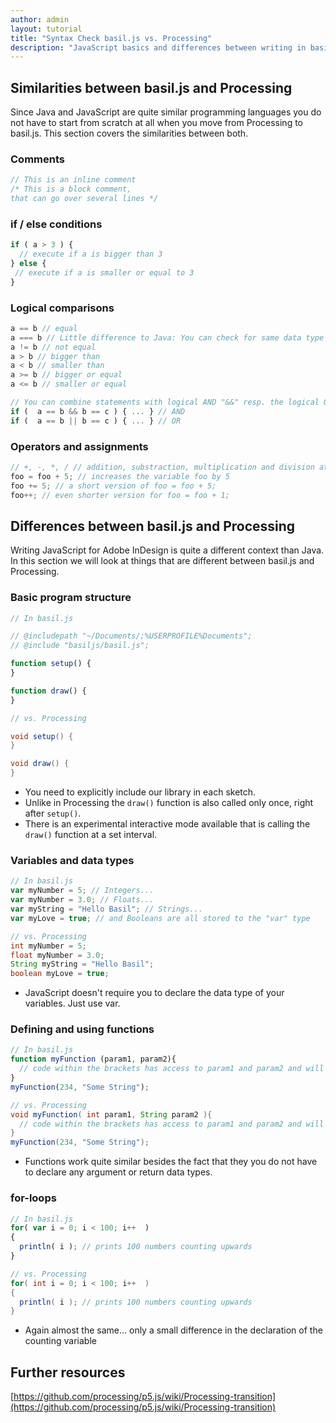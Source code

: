 ```yaml
---
author: admin
layout: tutorial
title: "Syntax Check basil.js vs. Processing"
description: "JavaScript basics and differences between writing in basil.js and Processing."
---
```


## Similarities between basil.js and Processing

Since Java and JavaScript are quite similar programming languages you do not have to start from scratch at all when you move from Processing to basil.js. This section covers the similarities between both.

### Comments

```js
// This is an inline comment
/* This is a block comment,
that can go over several lines */
```

### if / else conditions

```js
if ( a > 3 ) { 
  // execute if a is bigger than 3
} else {
 // execute if a is smaller or equal to 3
}
```

### Logical comparisons

```js
a == b // equal
a === b // Little difference to Java: You can check for same data type as well in... to be VERY sure
a != b // not equal
a > b // bigger than
a < b // smaller than
a >= b // bigger or equal
a <= b // smaller or equal

// You can combine statements with logical AND "&&" resp. the logical OR "||"
if (  a == b && b == c ) { ... } // AND
if (  a == b || b == c ) { ... } // OR
```

### Operators and assignments

```js
// +, -, *, / // addition, substraction, multiplication and division at your fingertips...
foo = foo + 5; // increases the variable foo by 5
foo += 5; // a short version of foo = foo + 5;
foo++; // even shorter version for foo = foo + 1;
```

## Differences between basil.js and Processing

Writing JavaScript for Adobe InDesign is quite a different context than Java. In this section we will look at things that are different between basil.js and Processing.

### Basic program structure

```js
// In basil.js

// @includepath "~/Documents/;%USERPROFILE%Documents";
// @include "basiljs/basil.js";

function setup() {
}

function draw() {
}
```

```java
// vs. Processing

void setup() {
}

void draw() {
}
```

- You need to explicitly include our library in each sketch.
- Unlike in Processing the `draw()` function is also called only once, right after `setup()`.
- There is an experimental interactive mode available that is calling the `draw()` function at a set interval.

### Variables and data types

```js
// In basil.js
var myNumber = 5; // Integers...
var myNumber = 3.0; // Floats...
var myString = "Hello Basil"; // Strings...
var myLove = true; // and Booleans are all stored to the "var" type
```

```java
// vs. Processing
int myNumber = 5;
float myNumber = 3.0;
String myString = "Hello Basil";
boolean myLove = true;
```

- JavaScript doesn't require you to declare the data type of your variables. Just use var.

### Defining and using functions

```js
// In basil.js
function myFunction (param1, param2){
  // code within the brackets has access to param1 and param2 and will be executed...
}
myFunction(234, "Some String");
```

```java
// vs. Processing
void myFunction( int param1, String param2 ){
  // code within the brackets has access to param1 and param2 and will be executed...
}
myFunction(234, "Some String");
```

- Functions work quite similar besides the fact that they you do not have to declare any argument or return data types.

### for-loops

```js
// In basil.js
for( var i = 0; i < 100; i++  )
{
  println( i ); // prints 100 numbers counting upwards
}
```

```java
// vs. Processing
for( int i = 0; i < 100; i++  )
{
  println( i ); // prints 100 numbers counting upwards
}
```

- Again almost the same... only a small difference in the declaration of the counting variable

## Further resources 

[https://github.com/processing/p5.js/wiki/Processing-transition](https://github.com/processing/p5.js/wiki/Processing-transition)